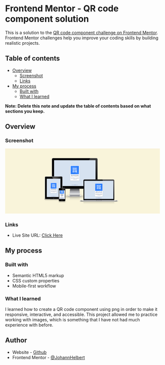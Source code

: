 # Frontend Mentor - QR code component solution

This is a solution to the [QR code component challenge on Frontend Mentor](https://www.frontendmentor.io/challenges/qr-code-component-iux_sIO_H). Frontend Mentor challenges help you improve your coding skills by building realistic projects. 

## Table of contents

- [Overview](#overview)
  - [Screenshot](#screenshot)
  - [Links](#links)
- [My process](#my-process)
  - [Built with](#built-with)
  - [What I learned](#what-i-learned)

**Note: Delete this note and update the table of contents based on what sections you keep.**

## Overview

### Screenshot

![](./images/Screenshot%20(243).png)


### Links

- Live Site URL: [Click Here](https://johannhelbert.github.io/QR-Code-Component/)

## My process

### Built with

- Semantic HTML5 markup
- CSS custom properties
- Mobile-first workflow



### What I learned

I learned how to  create a QR code component using png in order to make it responsive, interactive, and accessible.
This project allowed me to practice working with images, which is something that I have not had much experience with before. 


## Author

- Website - [Github](https://github.com/JohannHelbert)
- Frontend Mentor - [@JohannHelbert](https://www.frontendmentor.io/profile/JohannHelbert)


